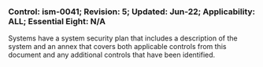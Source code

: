 ### Control: ism-0041; Revision: 5; Updated: Jun-22; Applicability: ALL; Essential Eight: N/A
<p>Systems have a system security plan that includes a description of the system and an annex that covers both applicable controls from this document and any additional controls that have been identified.</p>
